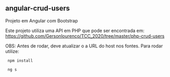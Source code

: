 ## angular-crud-users
Projeto em Angular com Bootstrap

Este projeto utiliza uma API em PHP que pode ser encontrada em: https://github.com/Gersonlourenco/TCC_2020/tree/master/php-crud-users

OBS: Antes de rodar, deve atualizar o a URL do host nos fontes.
	 Para rodar utilize: 
	 
	 npm install 
	 
	 ng s
